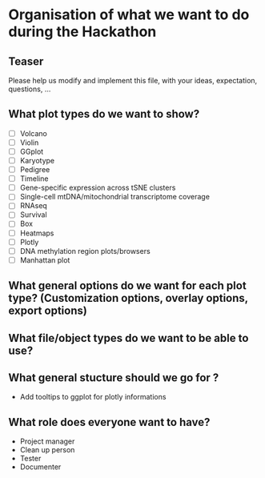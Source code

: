 # Organisation of what we want to do during the Hackathon

## Teaser
Please help us modify and implement this file, with your ideas, expectation, questions, ...

## What plot types do we want to show?
- [ ] Volcano
- [ ] Violin
- [ ] GGplot
- [ ] Karyotype
- [ ] Pedigree
- [ ] Timeline
- [ ] Gene-specific expression across tSNE clusters
- [ ] Single-cell mtDNA/mitochondrial transcriptome coverage
- [ ] RNAseq
- [ ] Survival
- [ ] Box
- [ ] Heatmaps
- [ ] Plotly
- [ ] DNA methylation region plots/browsers
- [ ] Manhattan plot

## What general options do we want for each plot type? (Customization options, overlay options, export options)

## What file/object types do we want to be able to use?

## What general stucture should we go for ?
- Add tooltips to ggplot for plotly informations

## What role does everyone want to have?
- Project manager
- Clean up person
- Tester
- Documenter
